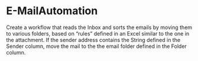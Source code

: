 # E-MailAutomation
Create a workflow that reads the Inbox and sorts the emails by moving them to various folders, based on “rules” defined in an Excel similar to the one in the attachment.  If the sender address contains the String defined in the Sender column, move the mail to the the email folder defined in the Folder column.
